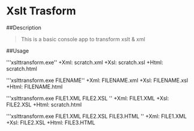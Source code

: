 Xslt Trasform
=============

##Description

> This is a basic console app to transform xslt & xml


##Usage

'''xslttransform.exe''
+Xml:  scratch.xml
+Xsl:  scratch.xsl
+Html: scratch.html

'''xslttransform.exe FILENAME''
+Xml:  FILENAME.xml
+Xsl:  FILENAME.xsl
+Html: FILENAME.html

'''xslttransform.exe FILE1.XML FILE2.XSL ''
+Xml:  FILE1.XML
+Xsl:  FILE2.XSL
+Html: scratch.html

'''xslttransform.exe FILE1.XML FILE2.XSL FILE3.HTML ''
+Xml:  FILE1.XML
+Xsl:  FILE2.XSL
+Html: FILE3.HTML
